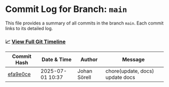 # Commit Log for Branch: `main`

This file provides a summary of all commits in the branch `main`.
Each commit links to its detailed log.

### 📈 [View Full Git Timeline](./git_timeline_report.md)

| Commit Hash | Date & Time       | Author       | Message           |
|-------------|------------------|--------------|-------------------|
| [efa9e0ce](./efa9e0ce.md) | 2025-07-01 10:37 | Johan Sörell | chore(update, docs) update docs |
